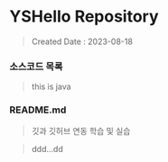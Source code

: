 # YSHello Repository
>Created Date : 2023-08-18


### 소스코드 목록
> this is java

### README.md
> 깃과 깃허브 연동 학습 및 실습 

> ddd...dd
